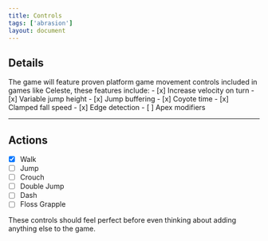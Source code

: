 ```yaml
---
title: Controls
tags: ['abrasion']
layout: document
---
```


## Details
The game will feature proven platform game movement controls included in games like Celeste, these features include:
	- [x] Increase velocity on turn
	- [x] Variable jump height
	- [x] Jump buffering
	- [x] Coyote time
	- [x] Clamped fall speed
	- [x] Edge detection
	- [ ] Apex modifiers 

---

## Actions
- [x] Walk
- [ ] Jump
- [ ] Crouch
- [ ] Double Jump
- [ ] Dash
- [ ] Floss Grapple

These controls should feel perfect before even thinking about adding anything else to the game.